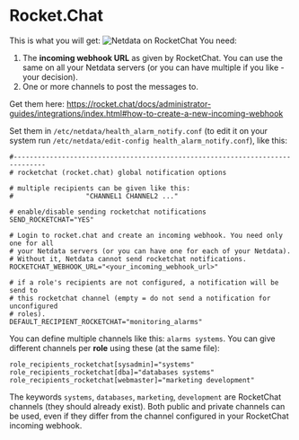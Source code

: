 <!--
title: "Rocket.Chat"
sidebar_label: "Rocket Chat"
custom_edit_url: https://github.com/netdata/netdata/edit/master/health/notifications/rocketchat/README.md
learn_status: "Published"
learn_topic_type: "References"
learn_rel_path: "References/Notification references"
learn_autogeneration_metadata: "{"part_of_cloud": False, "part_of_agent": True}"
-->

# Rocket.Chat

This is what you will get:
![Netdata on RocketChat](https://i.imgur.com/Zu4t3j3.png)
You need:

1.  The **incoming webhook URL** as given by RocketChat. You can use the same on all your Netdata servers (or you can have multiple if you like - your decision).
2.  One or more channels to post the messages to.

Get them here: <https://rocket.chat/docs/administrator-guides/integrations/index.html#how-to-create-a-new-incoming-webhook>

Set them in `/etc/netdata/health_alarm_notify.conf` (to edit it on your system run `/etc/netdata/edit-config health_alarm_notify.conf`), like this:

```
#------------------------------------------------------------------------------
# rocketchat (rocket.chat) global notification options

# multiple recipients can be given like this:
#                  "CHANNEL1 CHANNEL2 ..."

# enable/disable sending rocketchat notifications
SEND_ROCKETCHAT="YES"

# Login to rocket.chat and create an incoming webhook. You need only one for all
# your Netdata servers (or you can have one for each of your Netdata).
# Without it, Netdata cannot send rocketchat notifications.
ROCKETCHAT_WEBHOOK_URL="<your_incoming_webhook_url>"

# if a role's recipients are not configured, a notification will be send to
# this rocketchat channel (empty = do not send a notification for unconfigured
# roles).
DEFAULT_RECIPIENT_ROCKETCHAT="monitoring_alarms"
```

You can define multiple channels like this: `alarms systems`.
You can give different channels per **role** using these (at the same file):

```
role_recipients_rocketchat[sysadmin]="systems"
role_recipients_rocketchat[dba]="databases systems"
role_recipients_rocketchat[webmaster]="marketing development"
```

The keywords `systems`, `databases`, `marketing`, `development` are RocketChat channels (they should already exist).
Both public and private channels can be used, even if they differ from the channel configured in your RocketChat incoming webhook.


